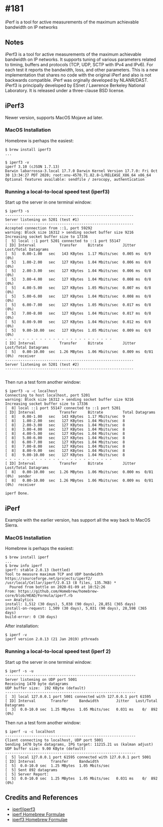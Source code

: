 # #181

iPerf is a tool for active measurements of the maximum achievable bandwidth on IP networks

## Notes

iPerf3 is a tool for active measurements of the maximum achievable bandwidth on IP networks. It supports tuning of various parameters related to timing, buffers and protocols (TCP, UDP, SCTP with IPv4 and IPv6). For each test it reports the bandwidth, loss, and other parameters. This is a new implementation that shares no code with the original iPerf and also is not backwards compatible. iPerf was orginally developed by NLANR/DAST. iPerf3 is principally developed by ESnet / Lawrence Berkeley National Laboratory. It is released under a three-clause BSD license.


## iPerf3

Newer version, supports MacOS Mojave ad later.

### MacOS Installation

Homebrew is perhaps the easiest:

```
$ brew install iperf3
...

$ iperf3 -v
iperf 3.10 (cJSON 1.7.13)
Darwin labarrossa-3.local 17.7.0 Darwin Kernel Version 17.7.0: Fri Oct 30 13:34:27 PDT 2020; root:xnu-4570.71.82.8~1/RELEASE_X86_64 x86_64
Optional features available: sendfile / zerocopy, authentication
```

### Running a local-to-local speed test (iperf3)

Start up the server in one terminal window:

```
$ iperf3 -s
-----------------------------------------------------------
Server listening on 5201 (test #1)
-----------------------------------------------------------
Accepted connection from ::1, port 59292
warning: Block size 16312 > sending socket buffer size 9216
Increasing socket buffer size to 17336
[  5] local ::1 port 5201 connected to ::1 port 55147
[ ID] Interval           Transfer     Bitrate         Jitter    Lost/Total Datagrams
[  5]   0.00-1.00   sec   143 KBytes  1.17 Mbits/sec  0.005 ms  0/9 (0%)
[  5]   1.00-2.00   sec   127 KBytes  1.04 Mbits/sec  0.006 ms  0/8 (0%)
[  5]   2.00-3.00   sec   127 KBytes  1.04 Mbits/sec  0.006 ms  0/8 (0%)
[  5]   3.00-4.00   sec   127 KBytes  1.04 Mbits/sec  0.008 ms  0/8 (0%)
[  5]   4.00-5.00   sec   127 KBytes  1.05 Mbits/sec  0.007 ms  0/8 (0%)
[  5]   5.00-6.00   sec   127 KBytes  1.04 Mbits/sec  0.008 ms  0/8 (0%)
[  5]   6.00-7.00   sec   127 KBytes  1.05 Mbits/sec  0.017 ms  0/8 (0%)
[  5]   7.00-8.00   sec   127 KBytes  1.04 Mbits/sec  0.017 ms  0/8 (0%)
[  5]   8.00-9.00   sec   127 KBytes  1.04 Mbits/sec  0.012 ms  0/8 (0%)
[  5]   9.00-10.00  sec   127 KBytes  1.05 Mbits/sec  0.009 ms  0/8 (0%)
- - - - - - - - - - - - - - - - - - - - - - - - -
[ ID] Interval           Transfer     Bitrate         Jitter    Lost/Total Datagrams
[  5]   0.00-10.00  sec  1.26 MBytes  1.06 Mbits/sec  0.009 ms  0/81 (0%)  receiver
-----------------------------------------------------------
Server listening on 5201 (test #2)
-----------------------------------------------------------


```

Then run a test form another window:

```
$ iperf3 -u -c localhost
Connecting to host localhost, port 5201
warning: Block size 16312 > sending socket buffer size 9216
Increasing socket buffer size to 17336
[  8] local ::1 port 55147 connected to ::1 port 5201
[ ID] Interval           Transfer     Bitrate         Total Datagrams
[  8]   0.00-1.00   sec   143 KBytes  1.17 Mbits/sec  9
[  8]   1.00-2.00   sec   127 KBytes  1.04 Mbits/sec  8
[  8]   2.00-3.00   sec   127 KBytes  1.04 Mbits/sec  8
[  8]   3.00-4.00   sec   127 KBytes  1.04 Mbits/sec  8
[  8]   4.00-5.00   sec   127 KBytes  1.04 Mbits/sec  8
[  8]   5.00-6.00   sec   127 KBytes  1.04 Mbits/sec  8
[  8]   6.00-7.00   sec   127 KBytes  1.04 Mbits/sec  8
[  8]   7.00-8.00   sec   127 KBytes  1.04 Mbits/sec  8
[  8]   8.00-9.00   sec   127 KBytes  1.04 Mbits/sec  8
[  8]   9.00-10.00  sec   127 KBytes  1.04 Mbits/sec  8
- - - - - - - - - - - - - - - - - - - - - - - - -
[ ID] Interval           Transfer     Bitrate         Jitter    Lost/Total Datagrams
[  8]   0.00-10.00  sec  1.26 MBytes  1.06 Mbits/sec  0.000 ms  0/81 (0%)  sender
[  8]   0.00-10.00  sec  1.26 MBytes  1.06 Mbits/sec  0.009 ms  0/81 (0%)  receiver

iperf Done.

```

## iPerf

Example with the earlier version, has support all the way back to MacOS Sierra.

### MacOS Installation

Homebrew is perhaps the easiest:

```
$ brew install iperf
...
$ brew info iperf
iperf: stable 2.0.13 (bottled)
Tool to measure maximum TCP and UDP bandwidth
https://sourceforge.net/projects/iperf2/
/usr/local/Cellar/iperf/2.0.13 (8 files, 135.7KB) *
  Poured from bottle on 2020-01-09 at 10:52:26
From: https://github.com/Homebrew/homebrew-core/blob/HEAD/Formula/iperf.rb
==> Analytics
install: 1,512 (30 days), 5,038 (90 days), 28,851 (365 days)
install-on-request: 1,509 (30 days), 5,031 (90 days), 28,598 (365 days)
build-error: 0 (30 days)
```

After installation:

```
$ iperf -v
iperf version 2.0.13 (21 Jan 2019) pthreads
```

### Running a local-to-local speed test (iperf 2)

Start up the server in one terminal window:

```
$ iperf -s -u
------------------------------------------------------------
Server listening on UDP port 5001
Receiving 1470 byte datagrams
UDP buffer size:  192 KByte (default)
------------------------------------------------------------
[  3] local 127.0.0.1 port 5001 connected with 127.0.0.1 port 61595
[ ID] Interval       Transfer     Bandwidth        Jitter   Lost/Total Datagrams
[  3]  0.0-10.0 sec  1.25 MBytes  1.05 Mbits/sec   0.031 ms    0/  892 (0%)

```

Then run a test form another window:

```
$ iperf -u -c localhost
------------------------------------------------------------
Client connecting to localhost, UDP port 5001
Sending 1470 byte datagrams, IPG target: 11215.21 us (kalman adjust)
UDP buffer size: 9.00 KByte (default)
------------------------------------------------------------
[  5] local 127.0.0.1 port 61595 connected with 127.0.0.1 port 5001
[ ID] Interval       Transfer     Bandwidth
[  5]  0.0-10.0 sec  1.25 MBytes  1.05 Mbits/sec
[  5] Sent 892 datagrams
[  5] Server Report:
[  5]  0.0-10.0 sec  1.25 MBytes  1.05 Mbits/sec   0.031 ms    0/  892 (0%)
```

## Credits and References

* [iperf/iperf3](https://iperf.fr/)
* [iperf Homebrew Formulae](https://formulae.brew.sh/formula/iperf)
* [iperf3 Homebrew Formulae](https://formulae.brew.sh/formula/iperf3)
